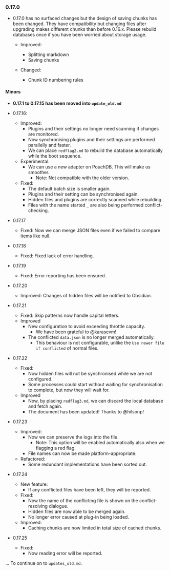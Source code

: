### 0.17.0
- 0.17.0 has no surfaced changes but the design of saving chunks has been changed. They have compatibility but changing files after upgrading makes different chunks than before 0.16.x.
  Please rebuild databases once if you have been worried about storage usage.

  - Improved:
    - Splitting markdown
    - Saving chunks

  - Changed:
    - Chunk ID numbering rules

#### Minors
- __0.17.1 to 0.17.15 has been moved into `update_old.md`__

- 0.17.16:
  - Improved:
    - Plugins and their settings no longer need scanning if changes are monitored.
    - Now synchronising plugins and their settings are performed parallelly and faster.
    - We can place `redflag2.md` to rebuild the database automatically while the boot sequence.
  - Experimental:
    - We can use a new adapter on PouchDB. This will make us smoother. 
      - Note: Not compatible with the older version. 
  - Fixed:
    - The default batch size is smaller again.
    - Plugins and their setting can be synchronised again.
    - Hidden files and plugins are correctly scanned while rebuilding.
    - Files with the name started `_` are also being performed conflict-checking.
- 0.17.17
  - Fixed: Now we can merge JSON files even if we failed to compare items like null.
- 0.17.18
  - Fixed: Fixed lack of error handling.
- 0.17.19 
  - Fixed: Error reporting has been ensured.
- 0.17.20
  - Improved: Changes of hidden files will be notified to Obsidian.
- 0.17.21
  - Fixed: Skip patterns now handle capital letters.
  - Improved
    - New configuration to avoid exceeding throttle capacity.
      - We have been grateful to @karasevm!
    - The conflicted `data.json` is no longer merged automatically.
      - This behaviour is not configurable, unlike the `Use newer file if conflicted` of normal files.
- 0.17.22
  - Fixed:
    - Now hidden files will not be synchronised while we are not configured.
    - Some processes could start without waiting for synchronisation to complete, but now they will wait for.
  - Improved
    - Now, by placing `redflag3.md`, we can discard the local database and fetch again.
    - The document has been updated! Thanks to @hilsonp!
- 0.17.23
  - Improved:
    - Now we can preserve the logs into the file.
      - Note: This option will be enabled automatically also when we flagging a red flag.
    - File names can now be made platform-appropriate.
  - Refactored:
    - Some redundant implementations have been sorted out.
- 0.17.24
  - New feature:
    - If any conflicted files have been left, they will be reported.
  - Fixed:
    - Now the name of the conflicting file is shown on the conflict-resolving dialogue.
    - Hidden files are now able to be merged again.
    - No longer error caused at plug-in being loaded.
  - Improved:
    - Caching chunks are now limited in total size of cached chunks.
- 0.17.25
  - Fixed:
    - Now reading error will be reported.

... To continue on to `updates_old.md`.